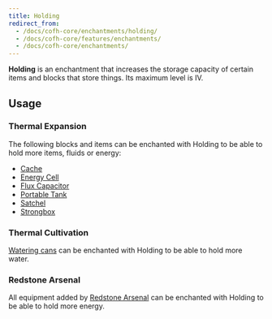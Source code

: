 ```yaml
---
title: Holding
redirect_from:
  - /docs/cofh-core/enchantments/holding/
  - /docs/cofh-core/features/enchantments/
  - /docs/cofh-core/enchantments/
---
```


**Holding** is an enchantment that increases the storage capacity of certain
items and blocks that store things. Its maximum level is IV.


Usage
-----

### Thermal Expansion
The following blocks and items can be enchanted with Holding to be able to hold
more items, fluids or energy:

* [Cache](/docs/thermal-expansion/storage/cache/)
* [Energy Cell](/docs/thermal-expansion/storage/energy-cell/)
* [Flux Capacitor](/docs/thermal-expansion/storage/flux-capacitor/)
* [Portable Tank](/docs/thermal-expansion/storage/portable-tank/)
* [Satchel](/docs/thermal-expansion/storage/satchel/)
* [Strongbox](/docs/thermal-expansion/storage/strongbox/)

### Thermal Cultivation
[Watering cans](/docs/thermal-cultivation/watering-can/) can be enchanted with
Holding to be able to hold more water.

### Redstone Arsenal
All equipment added by [Redstone Arsenal](/docs/redstone-arsenal/) can be
enchanted with Holding to be able to hold more energy.
